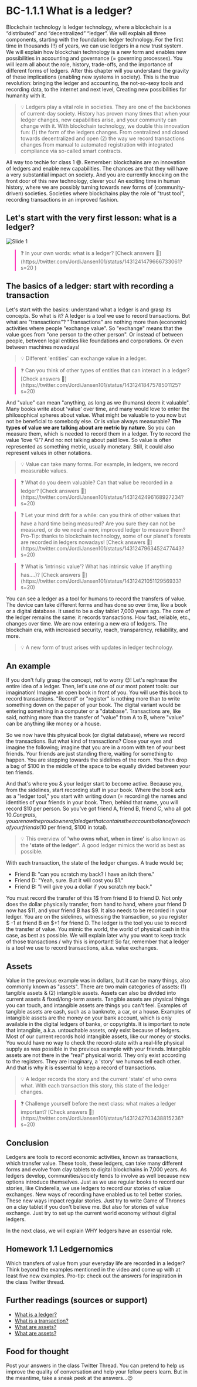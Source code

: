 # BC-1.1.1 What is a ledger?

Blockchain technology is ledger technology, where a blockchain is a “distributed” and “decentralized” “ledger”. We will explain all three components, starting with the foundation: ledger technology. For the first time in thousands (!!) of years, we can use ledgers in a new trust system. We will explain how blockchain technology is a new form and enables new possibilities in accounting and governance (= governing processes). You will learn all about the role, history, trade-offs, and the importance of different forms of ledgers. After this chapter will you understand the gravity of these implications (enabling new systems in society). This is the true revolution: bringing the ledger and accounting, the not-so-sexy tools and recording data, to the internet and next level, Creating new possibilities for humanity with it. 

>💡 Ledgers play a vital role in societies. They are one of the backbones of current-day society. History has proven many times that when your ledger changes, new capabilities arise, and your community can change with it. With blockchain technology, we double this innovation fun: 
(1) the form of the ledgers changes. From centralized and closed towards decentralized and open
(2) the way we record transactions changes from manual to automated registration with integrated compliance via so-called smart contracts.

All way too techie for class 1 😄. Remember: blockchains are an innovation of ledgers and enable new capabilities. The chances are that they will have a very substantial impact on society. And you are currently knocking on the front door of this new technology, clever you! An exciting time in human history, where we are possibly turning towards new forms of (community-driven) societies. Societies where blockchains play the role of "trust tool", recording transactions in an improved fashion.

## Let's start with the very first lesson: what is a ledger?

![Slide 1]( https://raw.githubusercontent.com/koiosonline/literature-images/main/blockchain-level1/BC-1-1-1-what-is-a-ledger-image1.PNG)

<blockquote style="border-color: #ff0bac"> ❓ In your own words: what is a ledger? 
[Check answers 🦉](https://twitter.com/JordiJansen101/status/1431241479666733061?s=20
)</blockquote>


## The basics of a ledger: start with recording a transaction
Let's start with the basics: understand what a ledger is and grasp its concepts. So what is it? A ledger is a tool we use to record transactions. But what are "transactions"? "Transactions" are nothing more than (economic) activities where people "exchange value". So "exchange" means that the value goes from "one person to the other person". Or instead of between people, between legal entities like foundations and corporations. Or even between machines nowadays!

>💡 Different 'entities' can exchange value in a ledger.
<blockquote style="border-color: #ff0bac"> ❓ Can you think of other types of entities that can interact in a ledger? [Check answers 🦉](https://twitter.com/JordiJansen101/status/1431241847578501125?s=20)
</blockquote>

And "value" can mean "anything, as long as we (humans) deem it valuable". Many books write about 'value' over time, and many would love to enter the philosophical spheres about value. What might be valuable to you now but not be beneficial to somebody else. Or is value always measurable? **The types of value we are talking about are metric by nature**. So you can measure them, which is needed to record them in a ledger. Try to record the value 'love 💘'? And no: not talking about paid love. So value is often represented as something metric, usually monetary. Still, it could also represent values in other notations. 

>💡 Value can take many forms. For example, in ledgers, we record measurable values. 
<blockquote style="border-color: #ff0bac"> ❓ What do you deem valuable? Can that value be recorded in a ledger? [Check answers 🦉](https://twitter.com/JordiJansen101/status/1431242496168927234?s=20)</blockquote>


<blockquote style="border-color: #ff0bac"> ❓ Let your mind drift for a while: can you think of other values that have a hard time being measured? Are you sure they can not be measured, or do we need a new, improved ledger to measure them? Pro-Tip: thanks to blockchain technology, some of our planet's forests are recorded in ledgers nowadays! [Check answers 🦉](https://twitter.com/JordiJansen101/status/1431247963452477443?s=20)</blockquote>


<blockquote style="border-color: #ff0bac"> ❓ What is 'intrinsic value'? What has intrinsic value (if anything has….)? [Check answers 🦉](https://twitter.com/JordiJansen101/status/1431242105112956933?s=20)</blockquote>



You can see a ledger as a tool for humans to record the transfers of value. The device can take different forms and has done so over time, like a book or a digital database. It used to be a clay tablet 7,000 years ago. The core of the ledger remains the same: it records transactions. How fast, reliable, etc., changes over time. We are now entering a new era of ledgers. The blockchain era, with increased security, reach, transparency, reliability, and more. 

>💡 A new form of trust arises with updates in ledger technology.

## An example
If you don't fully grasp the concept, not to worry 😊! Let's rephrase the entire idea of a ledger. Then, let's use one of our most potent tools: our imagination! Imagine an open book in front of you. You will use this book to record transactions. "Record" or "register" is nothing more than to write something down on the paper of your book. The digital variant would be entering something in a computer or a "database". Transactions are, like said, nothing more than the transfer of "value" from A to B, where "value" can be anything like money or a house.

So we now have this physical book (or digital database), where we record the transactions. But what kind of transactions? Close your eyes and imagine the following; imagine that you are in a room with ten of your best friends. Your friends are just standing there, waiting for something to happen. You are stepping towards the sidelines of the room. You then drop a bag of $100 in the middle of the space to be equally divided between your ten friends.

And that's where you & your ledger start to become active. Because you, from the sidelines, start recording stuff in your book. Where the book acts as a "ledger tool," you start with writing down (= recording) the names and identities of your friends in your book. Then, behind that name, you will record $10 per person. So you've got friend A, friend B, friend C, who all got $10. Congrats, you are now the proud owner of a ledger that contains the account balance for each of your friends (10$ per friend, $100 in total).

>💡 This overview of **'who owns what, when in time'** is also known as the **'state of the ledger'**. A good ledger mimics the world as best as possible.

With each transaction, the state of the ledger changes. A trade would be;
* Friend B: "can you scratch my back? I have an itch there."
* Friend D: "Yeah, sure. But it will cost you $1."
* Friend B: "I will give you a dollar if you scratch my back."

You must record the transfer of this 1$ from friend B to friend D. Not only does the dollar physically transfer, from hand to hand, where your friend D now has $11, and your friend B has $9. It also needs to be recorded in your ledger. You are on the sidelines, witnessing the transaction, so you register $ -1 at friend B en $+1 for friend D. The ledger is the tool you use to record the transfer of value. You mimic the world, the world of physical cash in this case, as best as possible. We will explain later why you want to keep track of those transactions / why this is important! So far, remember that a ledger is a tool we use to record transactions, a.k.a. value exchanges.

## Assets 
Value in the previous example was in dollars, but it can be many things, also commonly known as "assets". There are two main categories of assets: (1) tangible assets & (2) intangible assets. Assets can also be divided into current assets & fixed/long-term assets. Tangible assets are physical things you can touch, and intangible assets are things you can't feel. Examples of tangible assets are cash, such as a banknote, a car, or a house. Examples of intangible assets are the money on your bank account, which is only available in the digital ledgers of banks, or copyrights. It is important to note that intangible, a.k.a. untouchable assets, only exist because of ledgers. Most of our current records hold intangible assets, like our money or stocks. You would have no way to check the record-state with a real-life physical supply as was possible in the previous example with your friends. Intangible assets are not there in the "real" physical world. They only exist according to the registers. They are imaginary, a 'story' we humans tell each other. And that is why it is essential to keep a record of transactions. 
>💡 A ledger records the story and the current 'state' of who owns what. With each transaction this story, this state of the ledger changes.

<blockquote style="border-color: #ff0bac"> ❓ Challenge yourself before the next class: what makes a ledger important? [Check answers 🦉](https://twitter.com/JordiJansen101/status/1431242703438815236?s=20) 
 </blockquote> 

## Conclusion 
Ledgers are tools to record economic activities, known as transactions, which transfer value. These tools, these ledgers, can take many different forms and evolve from clay tablets to digital blockchains in 7,000 years. As ledgers develop, communities/society tends to involve as well because new options introduce themselves. Just as we use regular books to record our stories, like Cinderella, we use ledgers to record our stories of value exchanges. New ways of recording have enabled us to tell better stories. These new ways impact regular stories. Just try to write Game of Thrones on a clay tablet if you don't believe me. But also for stories of value exchange. Just try to set up the current world economy without digital ledgers. 

In the next class, we will explain WHY ledgers have an essential role.

## Homework 1.1 Ledgernomics
Which transfers of value from your everyday life are recorded in a ledger? Think beyond the examples mentioned in the video and come up with at least five new examples. Pro-tip: check out the answers for inspiration in the class Twitter thread.

## Further readings (sources or support)
* [What is a ledger?](https://en.wikipedia.org/wiki/Ledger)
* [What is a transaction?](https://en.wikipedia.org/wiki/Transaction)
* [What are assets?](https://en.wikipedia.org/wiki/Asset)
* [What are assets?](https://www.youtube.com/watch?v=nHg4IPX59JE) 

## Food for thought
Post your answers in the class Twitter Thread. You can pretend to help us improve the quality of conversation and help your fellow peers learn. But in the meantime, take a sneak peek at the answers…😉

